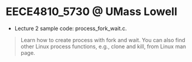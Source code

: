 # EECE4810_5730 @ UMass Lowell
- Lecture 2 sample code: process_fork_wait.c.
> Learn how to create process with fork and wait. You can also find other Linux process functions, e.g., clone and kill, from Linux man page.
